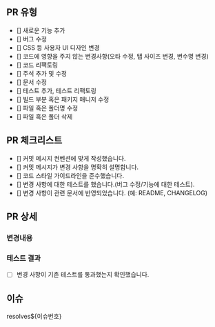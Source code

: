 ## PR 유형

- [] 새로운 기능 추가
- [] 버그 수정
- [] CSS 등 사용자 UI 디자인 변경
- [] 코드에 영향을 주지 않는 변경사항(오타 수정, 탭 사이즈 변경, 변수명 변경)
- [] 코드 리팩토링
- [] 주석 추가 및 수정
- [] 문서 수정
- [] 테스트 추가, 테스트 리팩토링
- [] 빌드 부분 혹은 패키지 매니저 수정
- [] 파일 혹은 폴더명 수정
- [] 파일 혹은 폴더 삭제

## PR 체크리스트

<!-- PR이 다음 요구 사항을 충족하는지 확인하세요. -->

- [] 커밋 메시지 컨벤션에 맞게 작성했습니다.
- [] 커밋 메시지가 변경 사항을 명확히 설명합니다.
- [] 코드 스타일 가이드라인을 준수했습니다.
- [] 변경 사항에 대한 테스트를 했습니다.(버그 수정/기능에 대한 테스트).
- [] 변경 사항이 관련 문서에 반영되었습니다. (예: README, CHANGELOG)

## PR 상세

### 변경내용

<!-- PR에 포함된 기능을 설명해주세요. -->
<!--
  ex) **새로운 기능 추가**
  - 장바구니 기능 강화: 장바구니에 상품을 추가할 때 수량을 직접 입력할 수 있는 기능을 추가했습니다.
  - 추천 상품 기능 추가: 사용자 맞춤형 추천 상품을 메인 페이지에 표시하도록 구현했습니다.
-->

### 테스트 결과

<!-- 변경 사항에 대한 테스트 결과를 설명해주세요. -->

- [ ] 변경 사항이 기존 테스트를 통과했는지 확인했습니다.

## 이슈

<!-- 이슈 키워드와 함께 #을 입력한 후 이슈 번호를 선택해주세요. -->

resolves${이슈번호}
